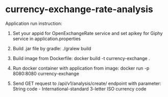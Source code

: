 # currency-exchange-rate-analysis
Application run instruction:
1. Set your appid for OpenExchangeRate service and set apikey for Giphy service in application.properties

2. Build .jar file by gradle: ./gralew build

3. Build image from Dockerfile:
    docker build  -t currency-exchange .
    
4. Run docker container with application from image:
    docker run -p 8080:8080 currency-exchange
    
5. Send GET request to /api/v1/analysis/create/ endpoint with parameter:
    String code - International-standard 3-letter ISO currency code
